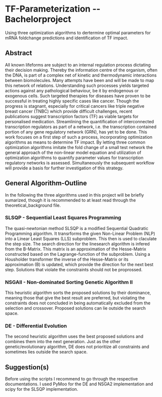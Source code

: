 # TF-Parameterization -- Bachelorproject
Using three optimization algorithms to dertermine optimal parameters for mRNA foldchange predictions and identification of TF impact.

## Abstract
All known lifeforms are subject to an internal regulation process dictating their decision making. Thereby the information centre of the organism, often the DNA, is part of a complex net of kinetic and thermodynamic interactions between biomolecules. Many attempts have been and will be made to map this network of relations. Understanding such processes yields targeted actions against any pathological behaviour, be it by endogenous or exogenous cells. Such targeted therapies for diseases have proven to be successful in treating highly specific cases like cancer. Though the progress is stagnant, especially for critical cancers like triple negative breast cancer (TNBC) which provide difficult challenges, recent publications suggest transcription factors (TF) as viable targets for personalised medication. Streamlining the quantification of interconnected transcription regulators as part of a network, i.e. the transcription contained portion of any gene regulatory network (GRN), has yet to be done. This work focuses on a first step of such a process, incorporating optimization algorithms as means to determine TF impact. By letting three common optimization algorithms imitate the fold change of a small test network the general approach of the non-linear model equation and utilization of optimization algorithms to quantify parameter values for transcription regulatory networks is assessed. Simultaneously the subsequent workflow will provide a basis for further investigation of this strategy.

## General Algorithm-Outline
In the following the three algorithms used in this project will be briefly sumarized, though it is recommended to at least read through the theoretical_background file. 
### SLSQP - Sequential Least Squares Programming
The quasi-newtonian method SLSQP is a modified Sequential Quadratic Programming algorithm. It transrforms the given Non-Linear Problem (NLP) into a Linear Least Squares (LLS) subproblem. This then is used to claculate the step size. The search direction for the linesearch algorithm is infered from the B-Matrix. This matrix is an approximation of the Hesse-Matrix constructed based on the Lagrange-function of the subproblem. Using a Housholder transformer the inverse of the Hesse-Matrix or its approximation (B) is updated, which provide the direction for the next best step. Solutions that violate the constraints should not be proprossed.
### NSGAII - Non-dominated Sorting Genetic Algorithm II
This heuristic algorithm sorts the proposed solutions by their dominance, meaning those that give the best result are preferred, but violating the constraints does not concluded in being automatically excluded from the selection and crossover. Proposed solutions can lie outside the search space.
### DE - Differential Evolution
The second heuristic algorithm uses the best proposed solutions and combines them into the next generation. Just as the other genetic/evolutionary algorithm, DE does not prioritize all constraints and sometimes lies outside the search space.

## Suggestion(s)
Before using the scripts I recommend to go through the respective documentations. I used PyMoo for the DE and NSGA2 implementation and scipy for the SLSQP implementation.
